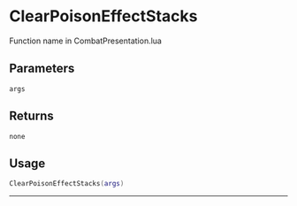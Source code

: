 # ClearPoisonEffectStacks
Function name in CombatPresentation.lua
## Parameters
`args`
## Returns
`none`
## Usage
```lua
ClearPoisonEffectStacks(args)
```
---
